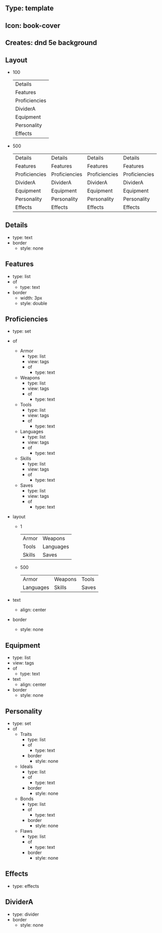 ## Type: template

## Icon: book-cover

## Creates: dnd 5e background

## Layout
- 100
	
	|               |
	|---------------|
	| Details       |
	| Features      |
	| Proficiencies |
	| DividerA      |
	| Equipment     |
	| Personality   |
	| Effects       |
	
- 500
	
	|               |               |               |               |
	| ------------- | ------------- | ------------- | ------------- |
	| Details       | Details       | Details       | Details       |
	| Features      | Features      | Features      | Features      |
	| Proficiencies | Proficiencies | Proficiencies | Proficiencies |
	| DividerA      | DividerA      | DividerA      | DividerA      |
	| Equipment     | Equipment     | Equipment     | Equipment     |
	| Personality   | Personality   | Personality   | Personality   |
	| Effects       | Effects       | Effects       | Effects       |
	

## Details
- type: text
- border
	- style: none

## Features
- type: list
- of
	- type: text
- border
	- width: 3px
	- style: double

## Proficiencies
- type: set
- of
	- Armor
		- type: list
		- view: tags
		- of
			- type: text
	- Weapons
		- type: list
		- view: tags
		- of
			- type: text
	- Tools
		- type: list
		- view: tags
		- of
			- type: text
	- Languages
		- type: list
		- view: tags
		- of
			- type: text
	- Skills
		- type: list
		- view: tags
		- of
			- type: text
	- Saves
		- type: list
		- view: tags
		- of
			- type: text
- layout
	- 1
		
		|        |           |
		|--------|-----------|
		| Armor  | Weapons   |
		| Tools  | Languages |
		| Skills | Saves     |
		
	- 500
		
		|           |         |       |
		|-----------|---------|-------|
		| Armor     | Weapons | Tools |
		| Languages | Skills  | Saves |
		
- text
	- align: center
- border
	- style: none

## Equipment
- type: list
- view: tags
- of
	- type: text
- text
	- align: center
- border
	- style: none

## Personality
- type: set
- of
	- Traits
		- type: list
		- of
			- type: text
		- border
			- style: none
	- Ideals
		- type: list
		- of
			- type: text
		- border
			- style: none
	- Bonds
		- type: list
		- of
			- type: text
		- border
			- style: none
	- Flaws
		- type: list
		- of
			- type: text
		- border
			- style: none

## Effects
- type: effects

## DividerA
- type: divider
- border
	- style: none